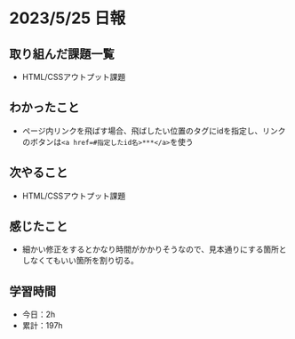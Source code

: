 # 2023/5/25 日報
## 取り組んだ課題一覧
- HTML/CSSアウトプット課題

## わかったこと
- ページ内リンクを飛ばす場合、飛ばしたい位置のタグにidを指定し、リンクのボタンは`<a href=#指定したid名>***</a>`を使う

## 次やること
- HTML/CSSアウトプット課題

## 感じたこと
- 細かい修正をするとかなり時間がかかりそうなので、見本通りにする箇所としなくてもいい箇所を割り切る。

## 学習時間
- 今日：2h
- 累計：197h
